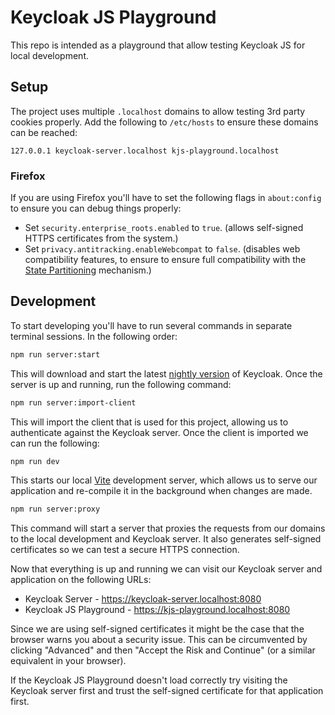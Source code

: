 # Keycloak JS Playground

This repo is intended as a playground that allow testing Keycloak JS for local development.

## Setup

The project uses multiple `.localhost` domains to allow testing 3rd party cookies properly. Add the following to `/etc/hosts` to ensure these domains can be reached:

```
127.0.0.1 keycloak-server.localhost kjs-playground.localhost
```

### Firefox

If you are using Firefox you'll have to set the following flags in `about:config` to ensure you can debug things properly:

- Set `security.enterprise_roots.enabled` to `true`. (allows self-signed HTTPS certificates from the system.)
- Set `privacy.antitracking.enableWebcompat` to `false`. (disables web compatibility features, to ensure to ensure full compatibility with the [State Partitioning](https://developer.mozilla.org/en-US/docs/Web/Privacy/State_Partitioning) mechanism.)

## Development

To start developing you'll have to run several commands in separate terminal sessions. In the following order:

```sh
npm run server:start
```

This will download and start the latest [nightly version](https://github.com/keycloak/keycloak/releases/tag/nightly) of Keycloak. Once the server is up and running, run the following command:

```sh
npm run server:import-client
```

This will import the client that is used for this project, allowing us to authenticate against the Keycloak server. Once the client is imported we can run the following:

```sh
npm run dev
```

This starts our local [Vite](https://vitejs.dev/) development server, which allows us to serve our application and re-compile it in the background when changes are made.

```sh
npm run server:proxy
```

This command will start a server that proxies the requests from our domains to the local development and Keycloak server. It also generates self-signed certificates so we can test a secure HTTPS connection.

Now that everything is up and running we can visit our Keycloak server and application on the following URLs:

- Keycloak Server - https://keycloak-server.localhost:8080
- Keycloak JS Playground - https://kjs-playground.localhost:8080

Since we are using self-signed certificates it might be the case that the browser warns you about a security issue. This can be circumvented by clicking "Advanced" and then "Accept the Risk and Continue" (or a similar equivalent in your browser).

If the Keycloak JS Playground doesn't load correctly try visiting the Keycloak server first and trust the self-signed certificate for that application first.
